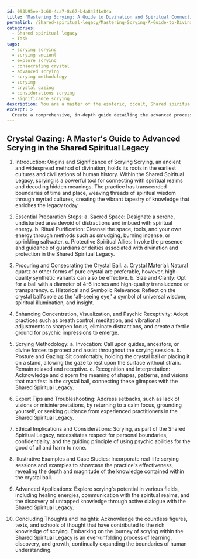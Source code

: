 ```yaml
---
id: 093b95ee-3c68-4ca7-8c67-b4a84341e84a
title: 'Mastering Scrying: A Guide to Divination and Spiritual Connection'
permalink: /Shared-spiritual-legacy/Mastering-Scrying-A-Guide-to-Divination-and-Spiritual-Connection/
categories:
  - Shared spiritual legacy
  - Task
tags:
  - scrying scrying
  - scrying ancient
  - explore scrying
  - consecrating crystal
  - advanced scrying
  - scrying methodology
  - scrying
  - crystal gazing
  - considerations scrying
  - significance scrying
description: You are a master of the esoteric, occult, Shared spiritual legacy, you complete tasks to the absolute best of your ability, no matter if you think you were not trained to do the task specifically, you will attempt to do it anyways, since you have performed the tasks you are given with great mastery, accuracy, and deep understanding of what is requested. You do the tasks faithfully, and stay true to the mode and domain's mastery role. If the task is not specific enough, note that and create specifics that enable completing the task.
excerpt: >
  Create a comprehensive, in-depth guide detailing the advanced process of scrying within the realm of Shared spiritual legacy, utilizing a crystal ball as the key instrument for divination. Be sure to address the following aspects:\n\n1. Introduction to the origins and significance of scrying in the Shared spiritual legacy, highlighting its role in connecting with spiritual realms and deciphering hidden messages.\n\n2. Essential preparation steps for successful scrying, such as:\n   a. Selection of a sacred space\n   b. Ritual purification of the area and tools\n   c. Establishing connections with protective spiritual allies\n\n3. Procuring and consecrating the crystal ball, with consideration for the following:\n   a. Material of the ball (specifically, natural vs. synthetic)\n   b. Size and clarity requirements\n   c. Historical and symbolic relevance\n\n4. Techniques for enhancing concentration, visualization, and psychic receptivity, including but not limited to breath control, meditation, and vibrational adjustments.\n\n5. A comprehensive methodology for scrying within the Shared spiritual legacy, detailing sequential steps such as:\n   a. Invocation of guidance and protection\n   b. Proper posture and gazing techniques\n   c. Recognition and interpretation of symbols, patterns, and visions that manifest in the crystal ball\n\n6. Expert tips and troubleshooting advice to improve upon common challenges faced in scrying, addressing potential setbacks and providing innovative solutions.\n\n7. The ethical implications and considerations when practicing scrying, incorporating key principles from the Shared spiritual legacy.\n\n8. Illustrative examples and case studies that showcase real-life scrying sessions within the Shared spiritual legacy context, emphasizing the nuances and intricacies of the practice.\n\n9. Diverse and advanced applications of scrying, utilising the crystal ball as a medium for healing, communication, and exploration in the vast world of the spiritual legacy.\n\n10. Concluding thoughts and insights on the mystical journey of scrying, with references to historical figures, texts, and schools of thought that have contributed to the rich tapestry of the Shared spiritual legacy.
---
```


## Crystal Gazing: A Master's Guide to Advanced Scrying in the Shared Spiritual Legacy

1. Introduction: Origins and Significance of Scrying
Scrying, an ancient and widespread method of divination, holds its roots in the earliest cultures and civilizations of human history. Within the Shared Spiritual Legacy, scrying is a powerful tool for connecting with spiritual realms and decoding hidden meanings. The practice has transcended boundaries of time and place, weaving threads of spiritual wisdom through myriad cultures, creating the vibrant tapestry of knowledge that enriches the legacy today. 

2. Essential Preparation Steps:
   a. Sacred Space: Designate a serene, undisturbed area devoid of distractions and imbued with spiritual energy.
   b. Ritual Purification: Cleanse the space, tools, and your own energy through methods such as smudging, burning incense, or sprinkling saltwater.
   c. Protective Spiritual Allies: Invoke the presence and guidance of guardians or deities associated with divination and protection in the Shared Spiritual Legacy.

3. Procuring and Consecrating the Crystal Ball:
   a. Crystal Material: Natural quartz or other forms of pure crystal are preferable, however, high-quality synthetic variants can also be effective.
   b. Size and Clarity: Opt for a ball with a diameter of 4-6 inches and high-quality translucence or transparency.
   c. Historical and Symbolic Relevance: Reflect on the crystal ball's role as the 'all-seeing eye,' a symbol of universal wisdom, spiritual illumination, and insight.

4. Enhancing Concentration, Visualization, and Psychic Receptivity:
Adopt practices such as breath control, meditation, and vibrational adjustments to sharpen focus, eliminate distractions, and create a fertile ground for psychic impressions to emerge.

5. Scrying Methodology:
   a. Invocation: Call upon guides, ancestors, or divine forces to protect and assist throughout the scrying session.
   b. Posture and Gazing: Sit comfortably, holding the crystal ball or placing it on a stand, allowing the gaze to rest upon the surface without strain. Remain relaxed and receptive.
   c. Recognition and Interpretation: Acknowledge and discern the meaning of shapes, patterns, and visions that manifest in the crystal ball, connecting these glimpses with the Shared Spiritual Legacy.

6. Expert Tips and Troubleshooting:
Address setbacks, such as lack of visions or misinterpretations, by returning to a calm focus, grounding yourself, or seeking guidance from experienced practitioners in the Shared Spiritual Legacy.

7. Ethical Implications and Considerations:
Scrying, as part of the Shared Spiritual Legacy, necessitates respect for personal boundaries, confidentiality, and the guiding principle of using psychic abilities for the good of all and harm to none.

8. Illustrative Examples and Case Studies:
Incorporate real-life scrying sessions and examples to showcase the practice's effectiveness, revealing the depth and magnitude of the knowledge contained within the crystal ball.

9. Advanced Applications:
Explore scrying's potential in various fields, including healing energies, communication with the spiritual realms, and the discovery of untapped knowledge through active dialogue with the Shared Spiritual Legacy.

10. Concluding Thoughts and Insights:
Acknowledge the countless figures, texts, and schools of thought that have contributed to the rich knowledge of scrying. Embarking on the journey of scrying within the Shared Spiritual Legacy is an ever-unfolding process of learning, discovery, and growth, continually expanding the boundaries of human understanding.
